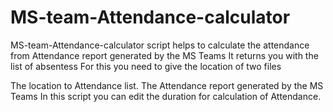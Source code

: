 # MS-team-Attendance-calculator
MS-team-Attendance-calculator script helps to calculate the attendance from Attendance report generated by the MS Teams It returns you with the list of absentess For this you need to give the location of two files

The location to Attendance list.
The Attendance report generated by the MS Teams
In this script you can edit the duration for calculation of Attendance.
